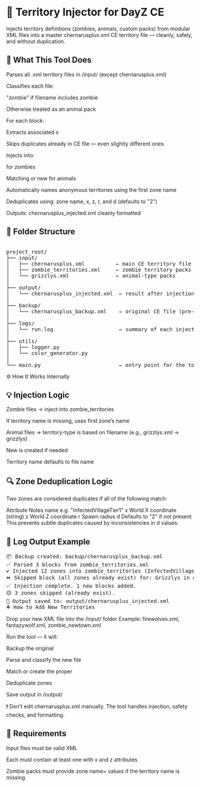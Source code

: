 # 🧰 Territory Injector for DayZ CE
Injects territory definitions (zombies, animals, custom packs) from modular XML files into a master chernarusplus.xml CE territory file — cleanly, safely, and without duplication.

## 🧠 What This Tool Does
Parses all .xml territory files in /input/ (except chernarusplus.xml)

Classifies each file:

"zombie" if filename includes zombie

Otherwise treated as an animal pack

For each <territory> block:

Extracts associated <zone>s

Skips duplicates already in CE file — even slightly different ones

Injects into:

<territory-type name="zombie_territories"> for zombies

Matching or new <territory-type> for animals

Automatically names anonymous territories using the first zone name

Deduplicates using: zone name, x, z, r, and d (defaults to "2")

Outputs: chernarusplus_injected.xml cleanly formatted

## 📁 Folder Structure
<pre> 
project_root/
├── input/
│   ├── chernarusplus.xml          ← main CE territory file to inject into
│   ├── zombie_territories.xml     ← zombie territory packs
│   └── grizzlys.xml               ← animal-type packs
│
├── output/
│   └── chernarusplus_injected.xml  ← result after injection
│
├── backup/
│   └── chernarusplus_backup.xml    ← original CE file (pre-injection)
│
├── logs/
│   └── run.log                     ← summary of each injection run
│
├── utils/
│   ├── logger.py
│   └── color_generator.py
│
└── main.py                         ← entry point for the tool  </pre>
⚙ How It Works Internally
## 💡 Injection Logic
Zombie files → inject into zombie_territories

If territory name is missing, uses first zone’s name

Animal files → territory-type is based on filename (e.g., grizzlys.xml → grizzlys)

New <territory-type> is created if needed

Territory name defaults to file name

## 🔍 Zone Deduplication Logic
Two zones are considered duplicates if all of the following match:

Attribute	Notes
name	e.g. "InfectedVillageTier1"
x	World X coordinate (string)
z	World Z coordinate
r	Spawn radius
d	Defaults to "2" if not present
This prevents subtle duplicates caused by inconsistencies in d values.

## 📝 Log Output Example
<pre>
📦 Backup created: backup/chernarusplus_backup.xml
✅ Parsed 3 blocks from zombie_territories.xml
✔ Injected 12 zones into zombie_territories (InfectedVillageTier1)
⏩ Skipped block (all zones already exist) for: Grizzlys in grizzlys
✅ Injection complete. 1 new blocks added.
🟡 3 zones skipped (already exist).
📄 Output saved to: output/chernarusplus_injected.xml
➕ How to Add New Territories
</pre>
Drop your new XML file into the /input/ folder Example: firewolves.xml, fantazywolf.xml, zombie_newtown.xml

Run the tool — it will:

Backup the original

Parse and classify the new file

Match or create the proper <territory-type>

Deduplicate zones

Save output in /output/

❗ Don’t edit chernarusplus.xml manually. The tool handles injection, safety checks, and formatting.

## 🚨 Requirements
Input files must be valid XML

Each <territory> must contain at least one <zone> with x and z attributes

Zombie packs must provide zone name= values if the territory name is missing

